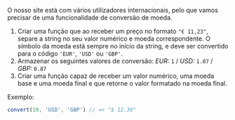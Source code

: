 O nosso site está com vários utilizadores internacionais, pelo que vamos precisar de uma funcionalidade de conversão de moeda.

1. Criar uma função que ao receber um preço no formato `"€ 11,23"`, separe a string no seu valor numérico e moeda correspondente. O símbolo da moeda está sempre no início da string, e deve ser convertido para o código `'EUR'`, `'USD'` ou `'GBP'`.
2. Armazenar os seguintes valores de conversão: *EUR:* `1` / *USD:* `1.07` / *GBP:* `0.87`
3. Criar uma função capaz de receber um valor numérico, uma moeda base e uma moeda final e que retorne o valor formatado na moeda final.

Exemplo:

```typescript
convert(10, 'USD', 'GBP') // => "$ 12.30"
```
